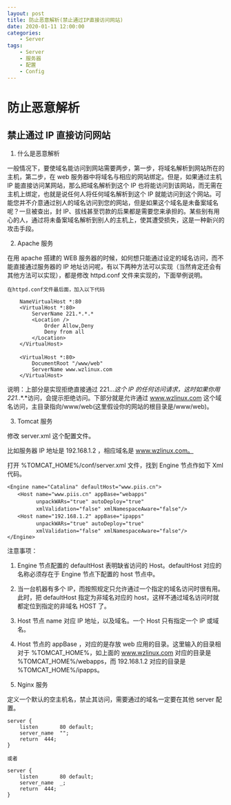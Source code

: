 ```yaml
---
layout: post
title: 防止恶意解析(禁止通过IP直接访问网站)
date: 2020-01-11 12:00:00
categories:
    - Server
tags:
    - Server
    - 服务器
    - 配置
    - Config
---
```


# 防止恶意解析

## 禁止通过 IP 直接访问网站

1. 什么是恶意解析

一般情况下，要使域名能访问到网站需要两步，第一步，将域名解析到网站所在的主机，第二步，在 web 服务器中将域名与相应的网站绑定。但是，如果通过主机 IP 能直接访问某网站，那么把域名解析到这个 IP 也将能访问到该网站，而无需在主机上绑定，也就是说任何人将任何域名解析到这个 IP 就能访问到这个网站。可能您并不介意通过别人的域名访问到您的网站，但是如果这个域名是未备案域名呢？一旦被查出，封 IP、拔线甚至罚款的后果都是需要您来承担的。某些别有用心的人，通过将未备案域名解析到别人的主机上，使其遭受损失，这是一种新兴的攻击手段。

2. Apache 服务

在用 apache 搭建的 WEB 服务器的时候，如何想只能通过设定的域名访问，而不能直接通过服务器的 IP 地址访问呢，有以下两种方法可以实现（当然肯定还会有其他方法可以实现），都是修改 httpd.conf 文件来实现的，下面举例说明。

    在httpd.conf文件最后面，加入以下代码

```
    NameVirtualHost *:80
    <VirtualHost *:80>
        ServerName 221.*.*.*
        <Location />
            Order Allow,Deny
            Deny from all
        </Location>
    </VirtualHost>
    　　　　
    <VirtualHost *:80>
        DocumentRoot "/www/web"
        ServerName www.wzlinux.com
    </VirtualHost>

```

说明：上部分是实现拒绝直接通过 221._._._这个 IP 的任何访问请求，这时如果你用 221._.*.*访问，会提示拒绝访问。下部分就是允许通过 www.wzlinux.com 这个域名访问，主目录指向/www/web(这里假设你的网站的根目录是/www/web)。

3. Tomcat 服务

修改 server.xml 这个配置文件。

比如服务器 IP 地址是 192.168.1.2 ，相应域名是 www.wzlinux.com。

打开 %TOMCAT_HOME%/conf/server.xml 文件，找到 Engine 节点作如下 Xml 代码。

```
<Engine name="Catalina" defaultHost="www.piis.cn">
　　<Host name="www.piis.cn" appBase="webapps"
　　      unpackWARs="true" autoDeploy="true"
　　      xmlValidation="false" xmlNamespaceAware="false"/>
　　<Host name="192.168.1.2" appBase="ipapps"
　　      unpackWARs="true" autoDeploy="true"
　　      xmlValidation="false" xmlNamespaceAware="false"/>
</Engine>
```

注意事项：

1. Engine 节点配置的 defaultHost 表明缺省访问的 Host。defaultHost 对应的名称必须存在于 Engine 节点下配置的 host 节点中。

2. 当一台机器有多个 IP，而按照规定只允许通过一个指定的域名访问时很有用。此时，把 defaultHost 指定为非域名对应的 host，这样不通过域名访问时就都定位到指定的非域名 HOST 了。
3. Host 节点 name 对应 IP 地址，以及域名。一个 Host 只有指定一个 IP 或域名。
4. Host 节点的 appBase ，对应的是存放 web 应用的目录。这里输入的目录相对于 %TOMCAT_HOME%，如上面的 www.wzlinux.com 对应的目录是 %TOMCAT_HOME%/webapps，而 192.168.1.2 对应的目录是 %TOMCAT_HOME%/ipapps。

5. Nginx 服务

定义一个默认的空主机名，禁止其访问，需要通过的域名一定要在其他 server 配置。

```
server {
    listen       80 default;
    server_name  "";
    return  444;
}

或者

server {
    listen       80 default;
    server_name  _;
    return  444;
}
```
